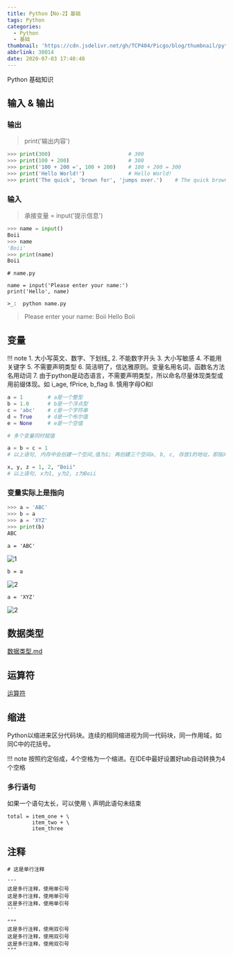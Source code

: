 ```yaml
---
title: Python【No-2】基础
tags: Python
categories:
  - Python
  - 基础
thumbnail: 'https://cdn.jsdelivr.net/gh/TCP404/Picgo/blog/thumbnail/python.png'
abbrlink: 38014
date: 2020-07-03 17:40:48
---
```


Python 基础知识

<!--more-->

## 输入 & 输出

### 输出
> print('输出内容')

```python
>>> print(300)                         # 300
>>> print(100 + 200)                   # 300
>>> print('100 + 200 =', 100 + 200)    # 100 + 200 = 300
>>> print('Hello World!')              # Hello World!
>>> print('The quick', 'brown for', 'jumps over.')    # The quick brown for jumps over.
```

### 输入
> 承接变量 = input('提示信息')

```python
>>> name = input()
Boii
>>> name
'Boii'
>>> print(name)
Boii
```

```python3
# name.py

name = input('Please enter your name:')
print('Hello', name)
```
`>_:  python name.py`
> Please enter your name: Boii
> Hello Boii

## 变量
!!! note
    1. 大小写英文、数字、下划线_
    2. 不能数字开头
    3. 大小写敏感
    4. 不能用关键字
    5. 不需要声明类型
    6. 简洁明了，信达雅原则。变量名用名词，函数名方法名用动词
    7. 由于python是动态语言，不需要声明类型，所以命名尽量体现类型或用前缀体现。如 i_age, fPrice, b_flag
    8. 慎用字母O和I

```python
a = 1        # a是一个整型
b = 1.0      # b是一个浮点型
c = 'abc'    # c是一个字符串
d = True     # d是一个布尔值
e = None     # e是一个空值

# 多个变量同时赋值

a = b = c = 1
# 以上语句, 内存中会创建一个空间,值为1; 再创建三个空间a, b, c, 存放1的地址，即指向1那块内存

x, y, z = 1, 2, "Boii"
# 以上语句, x为1, y为2, z为Boii
```

### 变量实际上是指向

```python
>>> a = 'ABC'
>>> b = a
>>> a = 'XYZ'
>>> print(b)
ABC
```

`a = 'ABC'`

![1](https://cdn.jsdelivr.net/gh/TCP404/Picgo/blog/illustration-pic/Py/2-1.png)


`b = a`

![2](https://cdn.jsdelivr.net/gh/TCP404/Picgo/blog/illustration-pic/Py/2-2.png)


`a = 'XYZ'`

![2](https://cdn.jsdelivr.net/gh/TCP404/Picgo/blog/illustration-pic/Py/2-3.png)


## 数据类型

[数据类型.md](https://tcp404.com/2020/07/09/Python%E3%80%90No-4%E3%80%91%E6%95%B0%E6%8D%AE%E7%B1%BB%E5%9E%8B/)


## 运算符

[运算符](https://tcp404.com/2020/07/10/Python%E3%80%90No-5%E3%80%91%E8%BF%90%E7%AE%97%E7%AC%A6/)


## 缩进
Python以缩进来区分代码块。连续的相同缩进视为同一代码块，同一作用域，如同C中的花括号。

!!! note
    按照约定俗成，4个空格为一个缩进。在IDE中最好设置好tab自动转换为4个空格

### 多行语句
如果一个语句太长，可以使用 `\` 声明此语句未结束

```python3
total = item_one + \
        item_two + \
        item_three
```

## 注释
```python3
# 这是单行注释

'''
这是多行注释，使用单引号
这是多行注释，使用单引号
这是多行注释，使用单引号
'''

"""
这是多行注释，使用双引号
这是多行注释，使用双引号
这是多行注释，使用双引号
"""
```